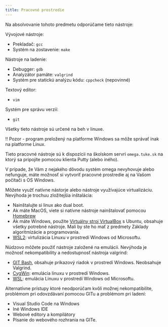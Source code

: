 ```yaml
---
title: Pracovné prostredie
---
```


Na absolvovanie tohoto predmetu odporúčame tieto nástroje:

Vývojové nástroje:
- Prekladač: `gcc`
- Systém na zostavenie: `make`

Nástroje na ladenie:
- Debugger: `gdb`
- Analyzátor pamäte: `valgrind`
- Systém pre statickú analýzu kódu: `cppcheck` (nepovinné)

Textový editor:
- `vim`

Systém pre správu verzií:
- `git`

Všetky tieto nástroje sú určené na beh v linuxe. 

!! Pozor  - program preložený na platforme Windows sa môže správať inak na platforme Linux.

Tieto pracovné nástroje sú k dispozícii na školskom servri `omega.tuke.sk` na ktorý sa pripojíte pomocou klienta Putty (alebo iného).

V prípade, že Vám z nejakého dôvodu systém omega nevyhovuje alebo nefunguje, máte možnosť si vytvoriť pracovné prostredie aj na Vašom počítači s OS Windows.

Môžete využť natívne nástorje alebo nástroje využívajúce virtualizáciu. Nevýhoda je trochuu zložitejšia inštalácia:

- Nainštalujte si linux ako dual boot.
- Ak máte MacOS, viete si natívne nástroje nainštalovať pomocou [Homebrew](https://brew.sh/)
- Ak máte Windows, použite [Virtuálny stroj VirtualBox](https://kurzy.kpi.fei.tuke.sk/zap/problemsets/ps-00.html) s Ubuntu, obsahuje všetky potrebné nástroje. Mali by ste ho mať z predmety Základy algoritmizácie a programovania.
- [WSL2](https://docs.microsoft.com/en-us/windows/wsl/install-win10): virtulizácia Linuxu v prostredí Windows od Microsoftu.

Núdzovo môžete použiť nástroje založené na emulácii. Nevýhoda je možnosť nekompatibility a nedostupnosť nástroja valgrind:

- [GIT Bash](https://git-scm.com/downloads), obsahuje príkazový riadok v prostredí Windows. Neobsahuje Valgrind.
- [CygWin](https://cygwin.com/install.html): emulácia linuxu v prostredí Windows.
- [WSL](https://docs.microsoft.com/en-us/windows/wsl/install-win10): emulácia Linuxu v prostredí Windows od Microsoftu.

Alternatívne prístupy ktoré neodporúčam kvôli možnej nekompatibilite, problémom pri odovzdávaní pomocou GITu a problémom pri ladení:

- Visual Studio Code na Windows
- Iné Windows IDE
- Webové editory a kompilátory
- Písanie do webového rozhrania na GITe.


